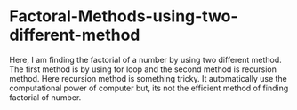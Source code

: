 # Factoral-Methods-using-two-different-method
Here, I am finding the factorial of a number by using two different method. The first method is by using for loop and the second method is recursion method. Here recursion method is something tricky. It automatically use the computational power of computer but, its not the efficient method of finding factorial of number.

